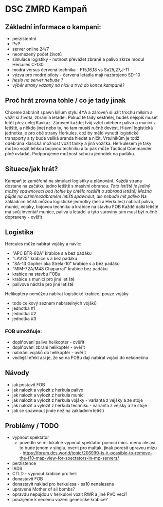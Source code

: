 # DSC ZMRD Kampaň

## Základní informace o kampani:
- perzistentní
- PvP
- server online 24/7
- neomezený počet životů
- simulace logistiky - nutnost převážet zbraně a palivo zkrze modul Hercules C-130
- modrá versus červená technika - F15,16,18 vs Su25,27,J-11
- výzva pro modré piloty - červená letadla mají nazbrojeno SD-10
- *heslo na server nebude ?*
- *výběr strany vázaný na nick a trvá do konce kampaně?*

## Proč hrát zrovna tohle / co je tady jinak
Chceme zabránit spawn killum stylu 4YA a zároveň si užít trochu milsim a vážit si života, zbraní a letadel.
Pokud tě tady sestřelej, budeš nejspíš muset letět přez celej Kavkaz.
Zároveň každej tvůj vzlet odebere palivo a munici z letiště, a někdo jinej nebo ty, ho tam musíš ručně dovést.
Hlavní logistická jednotka je pro obě strany Herkules, což by mělo vynutit logistické transporty a ty bude veliká sranda hledat a ničit. Vrtulníkům je totiž odebrána klasická možnost vozit tanky a jiná vozítka.
Herkulesem je taky možno vozit lehkou bojovou techniku a tu pak může Tactical Commander plně ovládat. Podporujeme možnost schozu jednotek na padáku.



## Situace/jak hrát?
Kampaň je zaměřená na simulaci logistiky a plánování.
Každá strana dostane na začátku jedno letiště s masivní obranou.
*Toto letiště je jediný možný spawnovací bod (tohle by chtělo rozšířit o zabraná letiště)*
*Možná půjde na cizím/nezabraném letišti spawnout, ale nebude mít palivo*
Na základním letišti můžou logistické jednotky (heli a Herkules) nabírat palivo, munici, vojáky, bojovou techniku a krabice na stavbu FOB
Každé další letiště má svůj inventář munice, paliva a letadel a tyto suroviny tam musí být ručně dopraveny - ověřit


## Logistika
Hercules může nabírat vojáky a navíc:
- "APC BTR-82A" krabice s a bez padáku
- "LAV25" krabice s a bez padáku
- "SA-13 Gopher aka Strela-10" krabice s a bez padáku
- "MIM-72A/M48 Chaparral" krabice bez padáku
- krabice na stavbu FOBu
- krabice s municí pro jiné letiště
- palivové nádrže pro jiné letiště

Helikoptéry nemůžou nabírat logistické krabice, pouze vojáky
- todo celkový seznam nabratelných vojáků
- jednotka #1
- jednotka #2
- jednotka #3

### FOB umožňuje:
- doplňování paliva helikoptér - ověřit
- doplňování zbraní helikoptér - ověřit
- nabírání vojáků do helikoptér - ověřit
- vedlejší efekt asi je, že se na FOBu dají nabírat vojáci do nekonečna

## Návody
- jak postavit FOB
- jak nalozit a vylozit z herkula palivo
- jak nalozit a vylozit z herkula munici
- jak nalozit a vylozit z herkula vojáky - varianta z vejšky a ze stoje
- jak nalozit a vylozit z herkula techniku - varianta z vejšky a ze stoje
- jak se spawnout jinde než na zakladním letišti





## Problémy / TODO
- vypnout spektator
  - povedlo se mi lokalne vypnout spektator pomoci mics. menu ale asi to bude jenom v singlu, overit pro multak, jinak poresit upravou mizu - https://forum.dcs.world/topic/206999-is-it-possible-to-remove-the-f10-map-view-for-spectators-in-mp-servers/
- perzistence
- IADS
- CTLD - vypnout krabice pro heli
- donastavit FOB
- donastavit naklad pro herkulesa - sa10 nenalezena
- upravená Mother of all bombs?
- opravdu nepujdou v herkulovi vozit RWR a jiné PVO veci?
- pouzijeme k necemu vozeni genericke krabice?
